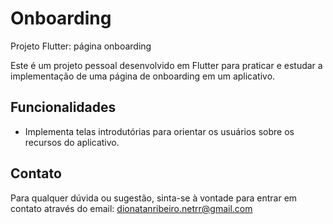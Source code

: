 # Onboarding

Projeto Flutter: página onboarding

Este é um projeto pessoal desenvolvido em Flutter para praticar e estudar a implementação de uma página de onboarding em um aplicativo.

## Funcionalidades

- Implementa telas introdutórias para orientar os usuários sobre os recursos do aplicativo.

## Contato

Para qualquer dúvida ou sugestão, sinta-se à vontade para entrar em contato através do email: [dionatanribeiro.netrr@gmail.com](mailto:dionatanribeiro.netrr@gmail.com)